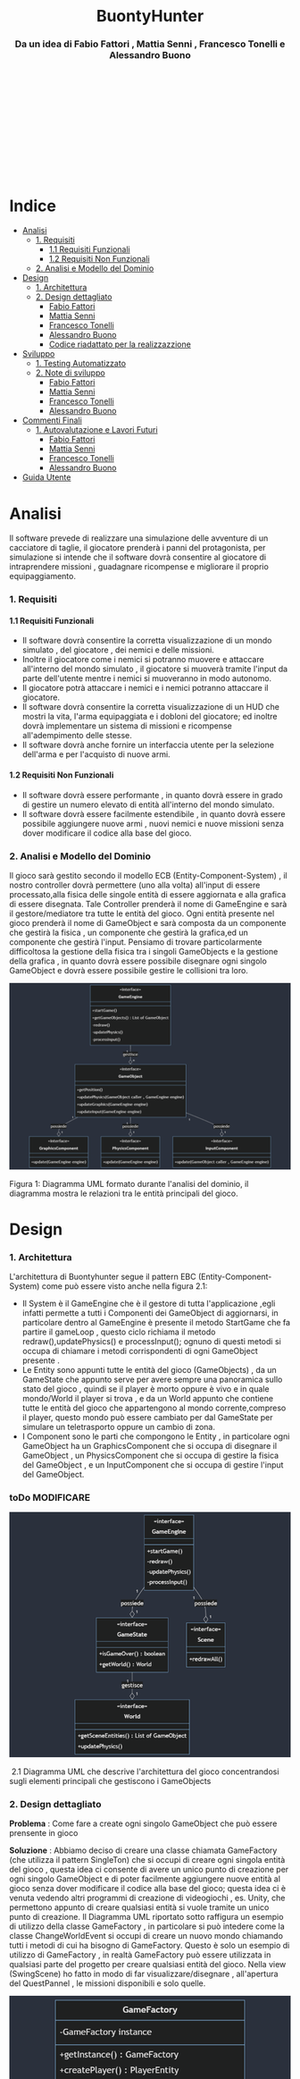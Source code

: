 \
\
\
\
\
\
\
\
\
\
&#8203;
# <center>BuontyHunter</center>
### <center>Da un idea di Fabio Fattori , Mattia Senni , Francesco Tonelli e Alessandro Buono</center>
\
\
\
\
\
\
\
\
\
\
&#8203;
# Indice

- [Analisi ](#analisi)
    - [1. Requisiti](#1-requisiti)
      - [1.1 Requisiti Funzionali](#11-requisiti-funzionali)
      - [1.2 Requisiti Non Funzionali](#12-requisiti-non-funzionali)
    - [2. Analisi e Modello del Dominio ](#2-analisi-e-modello-del-dominio)
- [Design ](#design)
    - [1. Architettura ](#1-architettura)
    - [2. Design dettagliato ](#2-design-dettagliato)
        - [Fabio Fattori](#21-fabio-fattori)
        - [Mattia Senni](#22-mattia-senni)
        - [Francesco Tonelli](#23-francesco-tonelli)
        - [Alessandro Buono](#24-alessandro-buono)
        - [Codice riadattato per la realizzazzione](#25-codice-riadattato-per-la-realizzazzione)
- [Sviluppo ](#sviluppo)
    - [1. Testing Automatizzato ](#1-testing-automatizzato)
    - [2. Note di sviluppo ](#2-note-di-sviluppo)
        - [Fabio Fattori](#21-fabio-fattori-sviluppo)
        - [Mattia Senni](#22-mattia-senni-sviluppo)
        - [Francesco Tonelli](#23-francesco-tonelli-sviluppo)
        - [Alessandro Buono](#24-alessandro-buono-sviluppo)
- [Commenti Finali ](#commenti-finali)
    - [1. Autovalutazione e Lavori Futuri ](#1-autovalutazione-e-lavori-futuri)
        - [Fabio Fattori](#21-fabio-fattori-autovalutazione)
        - [Mattia Senni](#22-mattia-senni-autovalutazione)
        - [Francesco Tonelli](#23-francesco-tonelli-autovalutazione)
        - [Alessandro Buono](#24-alessandro-buono-autovalutazione)
- [Guida Utente ](#guida-utente)

# Analisi

Il software prevede di realizzare una simulazione delle avventure di un cacciatore di taglie, il giocatore prenderà i panni del protagonista, per simulazione si intende che il software dovrà consentire al giocatore di intraprendere missioni , guadagnare ricompense e migliorare il proprio equipaggiamento.

### 1. Requisiti
#### 1.1 Requisiti Funzionali
- Il software dovrà consentire la corretta visualizzazione di un mondo simulato , del giocatore , dei nemici e delle missioni.
- Inoltre il giocatore come i nemici si potranno muovere e attaccare all'interno del mondo simulato , il giocatore si muoverà tramite l'input da parte dell'utente mentre i nemici si muoveranno in modo autonomo.
- Il giocatore potrà attaccare i nemici e i nemici potranno attaccare il giocatore.
- Il software dovrà consentire la corretta visualizzazione di un HUD che mostri la vita, l'arma equipaggiata e i dobloni del giocatore; ed inoltre dovrà implementare un sistema di missioni e ricompense all'adempimento delle stesse.
- Il software dovrà anche fornire un interfaccia utente per la selezione dell'arma e per l'acquisto di nuove armi.

#### 1.2 Requisiti Non Funzionali
- Il software dovrà essere performante , in quanto dovrà essere in grado di gestire un numero elevato di entità all'interno del mondo simulato.
- Il software dovrà essere facilmente estendibile , in quanto dovrà essere possibile aggiungere nuove armi , nuovi nemici e nuove missioni senza dover modificare il codice alla base del gioco.

### 2. Analisi e Modello del Dominio

Il gioco sarà gestito secondo il modello ECB (Entity-Component-System) , il nostro controller dovrà permettere (uno alla volta) all'input di essere processato,alla fisica delle singole entità di essere aggiornata e alla grafica di essere disegnata. Tale Controller prenderà il nome di GameEngine e sarà il gestore/mediatore tra tutte le entità del gioco.
Ogni entità presente nel gioco prenderà il nome di GameObject e sarà composta da un componente che gestirà la fisica , un componente che gestirà la grafica,ed un componente che gestirà l'input.
Pensiamo di trovare particolarmente difficoltosa la gestione della fisica tra i singoli GameObjects e la gestione della grafica , in quanto dovrà essere possibile disegnare ogni singolo GameObject e dovrà essere possibile gestire le collisioni tra loro.

![no UML found](./relazioniImgs/analisi%20del%20dominio.png "1 Diagramma UML formato durante l'analisi del dominio")

Figura 1: Diagramma UML formato durante l'analisi del dominio, il diagramma mostra le relazioni tra le entità principali del gioco.

# Design 
### 1. Architettura 

L'architettura di Buontyhunter segue il pattern EBC (Entity-Component-System) come può essere visto anche nella figura 2.1:
- Il System è il GameEngine che è il gestore di tutta l'applicazione ,egli infatti permette a tutti i Componenti dei GameObject di aggiornarsi, in particolare dentro al GameEngine è presente il metodo StartGame che fa partire il gameLoop , questo ciclo richiama il metodo redraw(),updatePhysics() e processInput(); ognuno di questi metodi si occupa di chiamare i metodi corrispondenti di ogni GameObject presente .
- Le Entity sono appunti tutte le entità del gioco (GameObjects) , da un GameState che appunto serve per avere sempre una panoramica sullo stato del gioco , quindi se il player è morto oppure è vivo e in quale mondo/World il player si trova , e da un World appunto che contiene tutte le entità del gioco che appartengono al mondo corrente,compreso il player, questo mondo può essere cambiato per dal GameState per simulare un teletrasporto oppure un cambio di zona.
- I Component sono le parti che compongono le Entity , in particolare ogni GameObject ha un GraphicsComponent che si occupa di disegnare il GameObject , un PhysicsComponent che si occupa di gestire la fisica del GameObject , e un InputComponent che si occupa di gestire l'input del GameObject.

### toDo MODIFICARE 
![no UML found](./relazioniImgs/Architettura%201.png "2.1 Diagramma UML che descrive l'architettura del gioco concentrandosi sugli elementi principali che gestiscono i GameObjects")

&#8203;
2.1 Diagramma UML che descrive l'architettura del gioco concentrandosi sugli elementi principali che gestiscono i GameObjects


### 2. Design dettagliato 

**Problema** : Come fare a create ogni singolo GameObject che può essere prensente in gioco 

**Soluzione** : Abbiamo deciso di creare una classe chiamata GameFactory (che utilizza il pattern SingleTon) che si occupi di creare ogni singola entità del gioco , questa idea ci consente di avere un unico punto di creazione per ogni singolo GameObject e di poter facilmente aggiungere nuove entità al gioco senza dover modificare il codice alla base del gioco; questa idea ci è venuta vedendo altri programmi di creazione di videogiochi , es. Unity, che permettono appunto di creare qualsiasi entità si vuole tramite un unico punto di creazione.
Il Diagramma UML riportato sotto raffigura un esempio di utilizzo della classe GameFactory , in particolare si può intedere come la classe ChangeWorldEvent si occupi di creare un nuovo mondo chiamando tutti i metodi di cui ha bisogno di GameFactory.
Questo è solo un esempio di utilizzo di GameFactory , in realtà GameFactory può essere utilizzata in qualsiasi parte del progetto per creare qualsiasi entità del gioco.
Nella view (SwingScene) ho fatto in modo di far visualizzare/disegnare , all'apertura del QuestPannel , le missioni disponibili e solo quelle.

![no UML found](./relazioniImgs/GameFactoryDiagram.png "2.2 Diagramma UML che descrive l'utilizzo di GameFactory , raffigurando quindi solo i metodi interessati da ChangeWorldEvent, ma GameFactory vanta molti altri metodi, oltre a quelli mostrati")

&#8203;
2.2 Diagramma UML che descrive l'utilizzo di GameFactory , raffigurando quindi solo i metodi interessati da ChangeWorldEvent, ma GameFactory vanta molti altri metodi, oltre a quelli mostrati

#### 2.1 Fabio Fattori

**Problema** : Come fare a cambiare il mondo in cui si trova il player , per passare da Hub a OpenWorld e viceversa.

**Soluzione** : Ho deciso di creare un Teleporter che estende GameObject , ed in più ha una destinazione , grazie a questo GameObject è possibile cambiare il mondo in cui si trova il player , in particolare quando il player entra in collisione con il Teleporter , il TeleporterPhysicsComponent genera un Evento , più precisamente un ChangeWorldEvent , che tramite il metodo di World notifyWorldEvent(WorldEvent) che chiama il notifyWorldEvent(WorldEvent) di GameEngine viene aggiunto alla coda di eventi, che ogni game loop viene processata e poi pulita. 
In questo caso quindi il GameEngine deve solo chiamare il setWorld(World) di GameState per cambiare il mondo in cui si trova il player.

![no UML found](./relazioniImgs/TP%20diagram.png "2.3 Diagramma UML che descrive il processo di cambio del mondo in cui si trova il player tramite la generazione di un ChangeWorldEvent da parte di un Teleporter")

**Pattern Usato** : ChangeWorldEvent è un esempio di Observer Pattern , in quanto il GameEngine è l'Observer e il World è l'Observable , in particolare il World notifica il GameEngine di un cambiamento di stato tramite il metodo notifyWorldEvent(WorldEvent) , il GameEngine è in ascolto di questo evento e lo processa quando lo riceve.
Inoltre in Swing Scene è presente uno stato , rappresentato da un booleano chiamato isHub , quindi viene utilizzato il pattern State per cambiare lo stato della scena in base a isHub ; stato presente anche in ChangeWorldEvent , dove lo stato è rappresentato dalla destinazione del Teleporter.

&#8203;
2.3 Diagramma UML che descrive il processo di cambio del mondo in cui si trova il player tramite la generazione di un ChangeWorldEvent da parte di un Teleporter.

**Problema** : voglio rendere possibile che il player possa vedere tutta la mappa dell'openworld , grazie ad una minimappa , e che possa vedere le missioni che ha accettato.

**Soluzione** : Ho deciso di creare una classe HidableObject che permette al giocatore di premere un tasto prestabilito e far apparire/scomparire qualcosa sullo schermo.
La minimappa ed il registro delle missioni sono quindi un HidableObject , un HidableObject estende GameObject quindi ha bisogno di un GraphicsComponent che si occupi di disegnare la minimappa e il registro delle missioni , un InputComponent che se il tasto premuto è quello corretto apre e chiude l'HidableObject , e poi un PhysicsComponent che non deve fare nulla perchè questi oggetti non hanno fisica quindi gli assegno NullPhysicsComponent.
Nella View (SwingScene) è presente una classe innestata chiamata ScenePanel che implementa KeyListener e si occupa di settare a true oppure a falso il corrispondente campo booleano di un InputController presente in SwingScene , questo InputController è inizializzato ed usato nel GameEngine per processare l'input.
In questo modo l'HidableObject può essere reso visibile o invisibile a seconda del tasto premuto, a seconda quindi se il valore booleano contenuto in InputController è vero oppure falso.

![no UML found](./relazioniImgs/minimap%20e%20Quest%20Journal%20Diagram.png "2.4 Diagramma UML che descrive come è stato implementato l'HidableObject")

**Pattern Usato** : NullPhysicsComponent è un PhysicsComponent che non fa nulla , è il pattern comportamentale NullObject che permette di evitare di dover fare controlli su null.

**Problema** : come fare ad implementare il sistema delle missioni , in particolare come fare a far si che il player possa accettare una missione nell'hub e poi completarla nell'openworld.

**Soluzione** : Ho deciso di creare una classe chiamata PlayerEntity che estende FighterEntity , in questo modo posso aggiungere ad una FigherEntity una lista di Quest , in particolare ogni Quest ha un metodo start() e end() che vengono chiamati quando il player accetta una missione e quando la missione viene completata.
Le missioni vengono create dalla GameFactory e vengono rese disponibili da un QuestPannel che è un HidableObject che si occupa di disegnare le missioni disponibili e di far si che il player possa accettarle.
Fatto ciò dovevo trovare un modo per rendere visualizzabile l'HidableObject e quindi ho deciso di creare una nuova classe chiamata InterractableArea che estende GameObject e che ha un HidableObject come attributo , in questo modo posso rendere visualizzabile l'HidableObject quando il player entra in collisione con l'InteractableArea e preme un il tasto E.
Ho deciso di fare InteractableArea il più generale possibile per poterla utilizzare in futuro per rendere visualizzabili altre schermate come la schermata del fabbro creata da Tonelli Francesco.

![no UML found](./relazioniImgs/QuestSystemDiagram.png "2.4 Diagramma UML che descrive come è stato implementato il sistema delle missioni")

**Problema** : Come differenziare i gameObject che possono essere interagiti da quelli che non possono esserlo, in particolare come fare a far si che il player possa interagire con un "NPC" sono quando è vicino ad esso.

**Soluzione** : Ho deciso di creare una classe chiamata InterractableArea che estende GameObject , in particolare questa classe ha un attributo di tipo HidableObject ed un attributo di tipo GameObject, in questo modo posso rendere visualizzabile l'HidableObject quando il player entra in collisione con l'hitbox del GameObject e preme il tasto E.
L'interractable area è quindi un GameObject che ha un HidableObject come attributo , in particolare l'HidableObject è un pannello che si occupa di disegnare le missioni disponibili e di far si che il player possa accettarle; oppure un pannello che si occupa di far si che il player possa comprare munizioni o riparare l'arma.
Quindi in base a se il giocatore è sopra un InterractableArea e preme il tasto E , l'HidableObject viene reso visibile o invisibile; se invece il giocatore è sopra un InterractableArea e non fa niente viene disegnata solo la scritta "premi E per interagire".
La SwingScene si occupa di disegnare l'HidableObject e di farlo apparire e scomparire in base al tasto premuto, ed inoltre di far apparire i bottoni corrispondenti al pannello aperto.

![no UML found](./relazioniImgs/HidableObject.png "2.5 InteractableArea e interazione con esse")

**Problema** : avere dei GameObject che possano eseguire degli attacchi e distinguere i nemici dal player.

**Soluzione** : Ho deciso di creare una classe chiamata FighterEntity che estende GameObject , in particolare questa classe ha un attributo di tipo Weapon , in questo modo posso rendere possibile che un GameObject possa eseguire degli attacchi. Inoltre FigherEntity ha un attributo di tipo FighterEntityType che mi permette di distinguere i nemici dal player , in particolare il player ha un FighterEntityType di tipo PLAYER mentre i nemici hanno un FighterEntityType di tipo ENEMY, grazie a questo campo i nemici non possono fare danno ad altri nemici ma solo al player e viceversa.
Quindi i FighterEntity hanno anche una vita , una vita massima (questo permette anche al player di recuperare vita), ed una damaging area (vedi parte di Alessandro Buono).

![no UML found](./relazioniImgs/fighter.png "2.6 FighterEntity ")

#### 2.2 Mattia Senni
**Problema**:
La necessità di determinare quali oggetti disegnare, la loro posizione e decidere se renderli visibili o meno, in base alla posizione del giocatore all'interno del mondo simulato, ha presentato una sfida.

**Soluzione** (Insieme a Fabio Fattori):
Abbiamo affrontato questa sfida implementando un algoritmo nella classe SwingScene insieme a una nuova classe dedicata chiamata Camera. Quest'ultima contiene metodi che permettono di valutare se un oggetto è attualmente in scena, basandosi sulle coordinate interne del nostro gioco, e fornisce le coordinate di rendering convertendo le coordinate in pixel nella vista della camera.
Questi metodi hanno permesso di ottimizzare il processo di rendering, evitando di disegnare oggetti che non sono attualmente visibili nella vista del giocatore e determinando con precisione dove posizionare gli oggetti visibili.

Questo approccio ha contribuito significativamente all'ottimizzazione delle prestazioni del gioco e alla gestione efficiente della visualizzazione degli oggetti in base alla posizione del giocatore nel mondo simulato.

```mermaid
classDiagram
  class SwingGraphic {
    +drawGameObject(GameObject obj)
  }
  class Camera {
    +update(GameObject obj, TileManger tm): void
    +convertToScreenCoordinates(Point2D gameCoordinates): Point2D
    +inScene(Point2d p): boolean
  }

SwingGraphic -- Camera: camera
```

**Problema**:
Era necessario implementare un sistema per gestire e caricare le mappe del gioco, risolvendo i numeri presenti nei file delle mappe con i relativi tipi di tile e caricando le immagini corrispondenti.

**Soluzione**:
Ho creato la classe TileManager, che contiene una lista di Tile con al suo interno una variabile contenente un enumerativo dell'immagine da utilizzare, per memorizzare l'immagine ho utilizzato un'istanza di ImageAssetProvider per risolvere il tipo di tile e ottenere la path dell'immagine corrispondente. La classe SwingGraphics utilizza la Camera per determinare dove disegnare i tile nella finestra e utilizza l'ImagePathProvider per risolvere il percorso dell'immagine da caricare.
Il sistema permette di caricare mappe, risolvere i tipi di tile e disegnarli correttamente sulla finestra di gioco utilizzando la camera per la posizione corretta. L'ImagePathProvider è fondamentale per ottenere le path delle immagini da utilizzare in SwingGraphics e per poter separare la logica dalla grafica.
Il tileManager conosce sempre la mappa corrente e le sue dimensioni tramite la ReactBoundingBox, ovvero rappresenta un rettangolo

```mermaid
classDiagram
  class GameObject{
  }
  GameObject <|-- TileManager
  class TileManager {
    -tiles: List<List<Tile>>
    +loadMap(mapId: int): RectBoundingBox
  }
  TileManager -- RectBoundingBox: boundingBox
  class RectBoundingBox {
    + getHeight() : double
    + getWeigth() : double
    + getPoint2d() : Point2d
  }
  class ImageAssetProvider {
    +ResolveAsset(type: int): String
  }
  class SwingGraphics {
    +drawMap(TileManager tileManager, World w): void
  }
  SwingGraphics -- Camera:camera
  class Camera {
    -position: Point2d
    +WorldToScreenCoordinates(worldPosition: Point2d): Point2d
  }
  TileManager -- Tile:tile
  class Tile {
    -getImage(): ImageType
  }
  Tile -- Point2d: getPoint()
  class Point2d {
    -x: int
    -y: int
  }
```

**Problema**:
La necessità di implementare un algoritmo di Pathfinding per consentire ai nemici di determinare il percorso più efficiente per raggiungere il giocatore in ogni momento del gioco.

**Soluzione**:
Ho affrontato questo problema sviluppando due algoritmi di Pathfinding distinti: ASTAR Pathfinding (implementato grazie ad una base dell'algoritmo fornito da ChatGPT(https://chat.openai.com/)) e BFS Pathfinding. Questi algoritmi sono stati implementati attraverso una classe Pathfinder, e per fornire un approccio flessibile, abbiamo introdotto una Pathfinder Factory. Quest'ultima consente di creare dinamicamente gli algoritmi di Pathfinding necessari in base alle esigenze del gioco.
Per garantire che i nemici si muovano efficacemente verso il giocatore, abbiamo creato una classe AIPathfinderHelper, che, attraverso il metodo MoveItem, consente a un oggetto (come un nemico) di conoscere il prossimo passo ottimizzato per avvicinarsi al giocatore. Inoltre, la classe AIEnemyPathfinder è stata introdotta per gestire il movimento degli avversari in modo da non raggiungere direttamente il giocatore, ma piuttosto affrontarlo in modo strategico.

Questa soluzione ha migliorato notevolmente il comportamento degli avversari nel gioco, rendendoli più intelligenti e capaci di navigare in modo efficiente verso il giocatore in ogni situazione.

```mermaid

classDiagram
  class Pathfinder {
    +findPath(Point2D start, Point2D goal): List<Point2D>
  }
  class AStarPathFinder {
    +findPath(Point2D start, Point2D goal): List<Point2D>
  }
  AStarPathFinder --|> Pathfinder
  BFSPathFinder --|> Pathfinder
  class BFSPathFinder {
    +findPath(Point2D start, Point2D goal): List<Point2D>
  }
  class PathfinderFactory {
    +createAStarPathfinder(boolean useCache): Pathfinder
    +createBFSPathfinder(boolean useCache): Pathfinder
  }
  class AIPathfinderHelper {
    +Point2d moveItem(Point2d current, Point2d destination, Vector2d speed, List<List<Tile>> map)
  }
  class AIEnemyFollowPathHelper {
    +Point2d followPlayer(FighterEntity enemy, Vector2d speed, World world)
  }

  AIEnemyFollowPathHelper --|> AIPathfinderHelper

```

**Pattern utilizzati**:
- Factory Patter: per il factory dei path finder
- Strategy Patter: per dare il path finder da usare al AIPathFinder Helper


**Problema**:
La necessità di implementare un sistema di collisioni nel gioco per determinare se due elementi, come oggetti o nemici, si scontrano all'interno della mappa.

**Soluzione**:
Per gestire le collisioni, ho introdotto due tipi di bounding box: RectBoundingBox e CircleBoundingBox, che rappresentano rispettivamente un quadrato e un cerchio. Inoltre, ho creato una classe denominata CollisionDetector.
La classe CollisionDetector fornisce quattro metodi: isColliding, ciascuno dedicato a gestire la collisione tra tipi specifici di bounding box. Questi metodi restituiscono un valore booleano, indicando se i due elementi stanno collidendo nella mappa.
L'utilizzo di bounding box di forma diversa fornisce una flessibilità maggiore nel gestire collisioni tra oggetti con geometrie differenti. Questa soluzione ha garantito un rilevamento accurato delle collisioni nel gioco, contribuendo a una simulazione più realistica e interattiva.

```mermaid
classDiagram
  class RectBoundingBox {
    +isCollidingWith(RectBoundingBox other): boolean
    +isCollidingWith(CircleBoundingBox other): boolean
  }
  class CircleBoundingBox {
    +isCollidingWith(RectBoundingBox other): boolean
    +isCollidingWith(CircleBoundingBox other): boolean
  }
  class CollisionDetector {
    +isColliding(RectBoundingBox box1, RectBoundingBox box2): boolean
    +isColliding(RectBoundingBox box1, CircleBoundingBox box2): boolean
    +isColliding(CircleBoundingBox box1, RectBoundingBox box2): boolean
    +isColliding(CircleBoundingBox box1, CircleBoundingBox box2): boolean
  }

```

**Problema**:
Era necessario implementare un sistema di spawn dei nemici nel mondo del gioco e gestire il processo di creazione di nemici in modo dinamico.

**Soluzione**:
Per affrontare questa esigenza, all'interno della classe World ho inserito un EnemyRegistry. Quest'ultimo è responsabile di gestire il processo di spawn dei nemici, consentendo o impedendo la creazione in base alle condizioni di gioco.
Ho creato una classe EnemySpawner come interfaccia di base, dalla quale ho derivato una classe specifica chiamata EnemySpawnerFromDistance. Quest'ultima, eseguita ad ogni frame, calcola tramite una probabilità se i nemici devono essere creati. Il metodo spawn aggiunge al world , il cui numero e tipo sono determinati in base a questa probabilità.
L'utilizzo dell'EnemyRegistry permette di mantenere una gestione centralizzata dei nemici, che possono essere aggiunti alla lista interna dell'EnemyRegistry una volta creati dalla classe di spawn.
Questa soluzione ha fornito un sistema flessibile e dinamico per la creazione dei nemici nel gioco, permettendo di regolare dinamicamente la presenza di nemici in base a determinate condizioni o probabilità.
L'enemyRegistry dispone anche di interfacce per eliminare i nemici o mettere in pausa lo spawn

```mermaid

classDiagram
  class EnemyEntity {
    // Dettagli della classe Enemy
  }
  class FighterEntity {
    // classe fighter entity
  }
  FighterEntity --|> EnemyEntity

  class EnemyRegistry {
    +spawnEnemy(): List~EnemyEntity~
  }

  class World {
    -enemyRegistry: EnemyRegistry
    //tutti gli altri metodi del World
  }

  World -- EnemyRegistry:enemyRegistry

  class EnemySpawner {
    +spawn(): void
  }
  class EnemySpawnerFromDistance {
    +spawn(): void
  }
  EnemySpawnerFromDistance --|> EnemySpawner


```

**Problema**:
Era necessario implementare un sistema per gestire gli attacchi degli enemy e del boss, definendo quando dovrebbero attaccare in base a determinati fattori, tra cui il tempo trascorso dall'ultimo attacco e una probabilità.

**Soluzione**:
Ho introdotto la classe AttackHelper, che è utilizzata sia da Enemy che da Boss. Questa classe mantiene informazioni come il tempo dell'ultimo attacco, l'intervallo di attacco desiderato, la probabilità di attacco di base e un moltiplicatore di probabilità.
Il metodo canAttack calcola se un attacco dovrebbe essere effettuato in base al tempo trascorso dall'ultimo attacco e ad una probabilità esponenziale data dal tempo medio di attacco di ogni entità. Questo sistema permette di modellare dinamicamente la frequenza degli attacchi in modo realistico, adattabile ed imprevedibile.
L'utilizzo di AttackHelper consente una gestione centralizzata degli attacchi, garantendo un approccio coerente sia per gli enemy che per il boss ed inoltre rispetta a pieno il principio di DRY.

```mermaid

classDiagram
  class AttackHelper {
    - millisecondCheck: long
    - probability: Probability
    - millisecondSinceLastAttach: long
    - millisecondSinceLastCheck: long
    + AttackHelper(attachCoolDown: long)
    + canAttack(elapsed: long): boolean
    + getMillisecondSinceLastAttach(): long
    + getAttackDirection(itemPos: Point2d, targetPos: Point2d): Direction
  }
  class Probability {
    + p(milliseconds: long): double
  }
  class ExponentialProbability {
    - lambda: double
    + ExponentialProbability(lambda: double)
    + p(milliseconds: long): double
  }
  class PercentageHelper {
    + match(percent: double): boolean
  }
  class Point2d {
    - x: double
    - y: double
  }

  class EnemyEntity {
    //metodi di enemyEntity
  }

  class WizardBossEntity {
    //metodi di WizardBossEntity
  }

  EnemyEntity -- AttackHelper: attackHelper
  WizardBossEntity -- AttackHelper: attackHelper
  WizardBossEntity -- AttackHelper: spawnHelper

```

**Problema**:
Era necessario implementare un boss, il WizardBossEntity, con due tipi di attacco: uno con una spada e l'altro tramite lo spawn di nemici. Inoltre, il boss deve agire in modo intelligente, attaccando solo quando vicino al giocatore, e deve seguire una logica ben definita per cui all'inizio del gioco si crea in un punto casuale e si muove casualmente sullo schermo, una volta vicino al giocatore tenderà ad attaccarlo.

**Soluzione**:
Ho creato la classe WizardBossEntity, che eredita da FighterEntity e utilizza un'istanza di AttackHelper per determinare quando attaccare o quando spawnare. Il boss ha anche un'istanza di EnemySpawnerFixed, che implementa EnemySpawner e che permette di spawnare tre nemici casuali quando chiamato tramite il metodo spawn.
La classe World gestisce il processo di spawn dei nemici tramite EnemyRegistry. Quando il boss attacca il giocatore, chiama il metodo disableEnemy di World, il quale, a sua volta, chiama il metodo corrispondente in EnemyRegistry per fermare lo spawn dei nemici regolari e inizia a spawnare i nemici del boss attraverso EnemySpawnerFixed, richiamato dal metodo di attacco del boss.

```mermaid

classDiagram
  class WizardBossEntity {
    - health: int
    - maxHealth: int
    - vel: Vector2d
    - followPathHelper: AIEnemyFollowPathHelper
    - currentTarget: Point2d
    - gpsActive: boolean
    - enemySpawner: EnemySpawner
    - spawnCoolDown: long
    - attachCoolDown: long
    - attachHelper: AttackHelper
    - spawnHelper: AttackHelper
    - type: FighterEntityType
    - die: boolean
    - isAttackingPlayer: boolean
    - attackPlayer: boolean
    - deltaPlayerNear: int
    + isAttackingPlayer(): boolean
    + setAttackingPlayer(isAttackingPlayer: boolean): void
    + WizardBossEntity(type: GameObjectType, box: BoundingBox, input: InputComponent, graph: GraphicsComponent, phys: PhysicsComponent, w: World)
    + isGpsActive(): boolean
    + setGpsActive(gpsActive: boolean): void
    + setCurrentTarget(currentTarget: Point2d): void
    + update(w: World, elapsed: long): void
    - checkNearPlayer(world: World): boolean
    - generateTargetPoint(w: World): void
    - tryGenerateEnemy(w: World, elapsed: long): void
    - tryAttackPlayer(w: World, elapsed: long): void
    - checkDie(w: World): boolean
  }
  class FighterEntity {
    // ... (omitted for brevity)
  }


WizardBossEntity --|> FighterEntity

```

**Problema**:
Mettere in pausa il gioco ogni volta che l'inventario o la mini mappa sono aperti

**Soluzione**:
Dato che inventario e mini mappa sono degli HidableObject, il World tramite il metodo isShow() può sapere in tempo reale e la mini mappa o l'inventario sono aperti.
Grazie a questa strategia nel metodo updateState del World ho inserito un costrutto if che controlla se mini mappa e inventario sono aperti ed in caso affermativo non esegue tutti gli update dei GameObject all'interno del World

```mermaid
classDiagram
  class World {
    + InventoryObject getInventory()
    + HidableObject getMiniMap()
    + void updateState(long dt)
  }
  class HidableObject {
    + boolean isShow
    + void setShow(boolean show)
  }


World --> HidableObject : inventory
World --> HidableObject : miniMap
```

**Problema**:
I nemici devono avere un aggiornamento dell'input controllato dall'IA del path finder per potersi muovere esattamente come il player, ma se mini mappa o inventario sono aperti, devono essere bloccati

**Soluzione**:
Ho passato l'oggetto world all'input controller in modo che i nemici possano sempre sapere dove è situato il player, l'input controller dei nemici non verrà eseguito dal game engine come quello del player, ma dal metodo updateState del world in modo che quando inventario o mini mappa sono aperti i nemici rimangano fermi, inoltre i loro movimenti verranno dettati dal path finder utilizzato, in questo caso l'algoritmo scelto è l'AStarPathFinder

```mermaid

classDiagram
  class World {
    + void updateState(long dt)
    + void processAIInput()
    + List~EnemyEntity~ getEnemies()
  }

  class EnemyRegistry {
    + List~EnemyEntity~ getEnemies()
  }

  class EnemyEntity {
    ///tutte le proprietà di enemy entity 
  }



World --> EnemyRegistry : enemyRegistry
EnemyRegistry --> EnemyEntity : enemies[]

```

#### 2.3 Francesco Tonelli

**Problema** : Comprare le munizioni e riparare le armi

**Soluzione** : Ho creato l'interfaccia Blacksmith, il BlacksmithEntity che la implementa, e il suo BlacksmithPanel con i due bottoni, grafica compresa. Prendendo in considerazione il giocatore, questo fabbro scambia i suoi dobloni con munizioni, o riparando l'arma che tiene in mano (se questa ha una durabiltà). Il Blacksmith entity è un'InterractableArea, a cui il giocatore interagisce, e facendo apparire il suo Panel, da cui accedere alle sue funzionalità. Il panel viene stampato, come gran parte della grafica, da SwingGraphics, richiamata in SwingScene, in questo caso. Viene reso scalabile calcolando le dimensioni attuali dello schermo, e utilizzando delle proporzioni, anche considerando che ogni immagine creata da me è stata disegnata in una griglia 16x16 pixel. Lo stesso metodo l'ho poi utilizzato per rendere ridimensionabili gli sprite della bacheca delle quest di Fattori Fabio.

![no UML found](./relazioniImgs/blacksmith_diagram.png "4.1 Diagramma UML che descrive come è stato implementato il fabbro")

**Problema** : Modificare lo sprite delle entità in base alle azioni che compiono

**Soluzione**: Ho creato l'enumerativo Direction, che indica in quale delle quattro direzioni è rivolto il personaggio specifico (quindi la FighterEntity), e se è fermo (o sta attaccando) oppure si sta muovendo. Questa direzione viene cambiata al player, quando viene mosso dall'utente, e alle altre entità, quando le muove la IA. Ho creato quindi 12 sprite per ogni personaggio, tre per direzione, uno stazionario e due di movimento. Per alternare questi ultimi, dando l'impressione del movimento, ho inserito, sempre nella FighterEntity, un enumerativo MovementState che indica in quale dei due stati, e quindi dei due fotogrammi, si trova l'entità. Passando poi per SwingPanel, dentro SwingScene, e per SwingGraphics, stampo gli sprite, ottenuti dal sistema AssetImage-ImagePathProvider-ImageType.

![no UML found](./relazioniImgs/animation_diagram.png "4.2 Diagramma UML che descrive come sono state implementate le animazioni")

**Problema** : Far riprodurre le musiche

**Soluzione** : Una volta prodotte le musiche, ho utilizzato la libreria javax.sound.sampled, e ho creato l'interfaccia MusicPLayer, che contiene un enumerativo Track rappresentante ogni traccia musicale del gioco (in questo caso tre, una per l'hub, una per il world, e l'ultima per il boss), e un metodo per riprodurre una Track (in loop, o finchè non viene fermata dall'apposito metodo. Ogni traccia è stata creata apposta per poter essere messa in loop). Nel mio caso, questa interfaccia viene utilizzata da SwingScene. La difficoltà principale è stata, in questo caso, mettere la musica del boss quando questo entra nell'inquadratura (passando per la Camera).

![no UML found](./relazioniImgs/music_diagram.png "4.3 Diagramma UML che descrive come sono state implementate le musiche")

**Problema** : Creare l'HUD

**Soluzione** : L'HUD viene stampata tutta in SwingScene, facendo uso di SwingGraphics e Graphics2d. Ho riutilizzato una vecchia healthBar che avevamo creato per il testing, l'ho riadattata, e poi ho aggiunto, rendendo scalabile, il display dell'arma equipaggiata, l'eventuale durabilità, i dobloni del giocatore e le sue munizioni. Il tutto è disegnato utilizzando varie proporzioni delle dimensioni del frame.

![no UML found](./relazioniImgs/hud_diagram.png "4.3 Diagramma UML che descrive come è stato implementato l'HUD")

#### 2.4 Alessandro Buono

**Problema** : Come prendere in input gli attacchi del giocatore

**Soluzione** : Modificando l'interfaccia precedentemente implementata "InputController" mi sono adattato al pattern già utilizzato inserendo però varie funzioni per migliorare la logica e la leggibilità del codice.
L'utilizzo di variabili di stato ha permesso al codice di essere flessibile ed adattabile a varie modifiche sulle interazioni fondamentali che il personaggio ha con gli input, per esempio se il personaggio si può muovere in più direzioni contemporaneamente o se il suo movimento è interrotto se si sta eseguendo un attacco, tutte cose facilmente comprensibili e modificabili nel codice.
Ho fatto in modo che ci sia un timer adattivo in modo da gestire l'attack speed come il numero di attacchi al secondo e così il programma nel lasso di tempo in cui il timer è > 0, ignora completamente i segnali in entrata dalle frecce 

**Pattern usato** : ECS (Entity Component System)

```
classDiagram
    class PlayerInputController {
        - double timer
        - double isAttacking
        -
        + update(GameObject player, InputController c, World w): void
        + instanceAttack(PlayerEntity player, int x, int y): void
        + setTimer(GameObject player): void
        + setDirection(GameObject player, Direction direction ): void
    }

    class InputController {
        //There is a method for each KeyPressed
        + isKeyPressed(): boolean
        
        + anyKeyIsPressedSinceStart(): boolean
    }

    class WeaponDamagingArea {
        // Reference previous implementation
    }

    class GameObject {
        // Reference previous implementation
    }

    class PlayerEntity {
        //Reference previous implementation
    }

    PlayerInputController -->GameObject 
    PlayerInputController -->InputController 
    PlayerInputController -->PlayerEntity 
    PlayerEntity -->WeaponDamagingArea
```


**Problema** : Gestione delle hitbox degli attacchi

**Soluzione** : Risolto impostatando le hitbox come un "HideableObject" in modo da poterne controllare lo stato ed in caso di necessità disattivarlo e poterne cambiarne direzione e dimensione comodamente, questi Object possono interagire con le BBox dei nemici per generare degli eventi alla sovrapposizione, dando effettivamente vita a questo gioco.


**Problema** : Implementazione delle Armi

**Soluzione** : Risolto con dell'ereditarietà standard per minimizzare il riciclo di codice  e permettere a tutte le classi figlie durante tutto il processo della creazione delle armi è risultato molto utile avere certi campi salvati in molteplici oggetti, così da rendere tutto il development più fluido e soprattutto comprensibile.
Spesso può sembrare inutile o subottimale, ma può rispariare tanto tempo quando si cercano dei campi specifici o quando si cerca di risalire ad un errore.
È molto importante però anche considerare il modo in cui i compagni di progetto concepiscono e progettano il codice, perché fare del codice comprensibile per se stessi non vuol dire sempre fare del codice comprensibile per tutti.

```
classDiagram
    class WeaponFactory {
        - WeaponFactory instance
        - WeaponFactory()
        + getInstance(): WeaponFactory
        + createSword(FighterEntity owner): Weapon
        + createBow(FighterEntity owner): Weapon
        + createBossBow(FighterEntity owner): Weapon
        + createBrassKnuckles(FighterEntity owner): Weapon
    }

    class Weapon {
        
        - WeaponType type
        + directAttack()
        + getDamage(): int
        + getAttackSpeed(): double
        + getRange(): int
        + getSpeed(): double
        + getHitbox(): RectBoundingBox
        + getWeaponType(): WeaponType
    }

    class MeleeWeapon {
        - int maxDurability
        - int durability
        + getMaxDurability(): int
        + setDurability(int a): void
        + getDurability(): int
        + directAttack(): void
    }

    class RangedWeapon {
        - Bullet bullet
        - int ammo
        + getShot(): void
        + directAttack(): void
        + setAmmo(int ammo): void
        + subtractAmmo(int ammo): void
        + addAmmo(int ammo): void
        + howManyAmmo(): int
        + getBullet(): Bullet
    }

    class Bullet {
        - double travelDistance
        - Direction attackDirection
        + update(): void
    }

    class FighterEntity {
        //Reference previous implementation
    }


    class WeaponType {
        <<enumation>>
        SWORD
        BOW
        BOSSBOW
        BRASSKNUCKLES
    }


    class WeaponDamagingArea {
        - DamagingArea hitbox
        - Vector2D direction
    }

    class HidableObject{
        boolean show
    }

    WeaponDamagingArea --> HidableObject
    WeaponDamagingArea <--> Weapon
    WeaponFactory --> Weapon : creates
    Weapon <|-- MeleeWeapon
    Weapon <|-- RangedWeapon
    WeaponType --> Weapon
    MeleeWeapon ..> FighterEntity
    RangedWeapon ..> FighterEntity
    RangedWeapon --> Bullet : has
```

**Problema** : Necessità di dare un tipo diverso a stesse istanze di Weapon

**Soluzione** : Creato un ENUM per permettere a svariati altri metodi di capire direttamente la tipologia delle armi riassumendo così molteplici righe di codice e soprattutto rendere molto più facile la gestione degli sprite, soprattutto perché per armi di stessa istanza di weapon non erano riconoscibili avendo un oggetto weapon.


# Sviluppo

### 1. Testing Automatizzato 

I test sono implementati nel file AppTest.java (link di AppTestAggiornato) ed essi verificano il corretto funzionamento dell classe GameEngine, GameFactory, GameState, World , PlayerEntity e Point2d poichè consideriamo queste le classi più importanti del nostro progetto.
Di queste classi si testano :
- GameEngine
    - il costruttore 
    - le variabili statiche
- GameFactory
    - il costruttore
    - il metodo createPlayerEntity
    - il metodo createWorld
    - il metodo createTeleporter
    - il metodo createQuestPannel
- GameState
    - il costruttore
    - il metodo setWorld
    - la gestione del gameOver
    - il metodo notifyWorldEvent
- World
    - il costruttore
    - il metodo notifyWorldEvent
- PlayerEntity
    - il costruttore
    - il metodo addQuest
    - il metodo removeQuest
    - se il metodo getQuests ritorna una copia delle quest
    - controllo se i metodi desposit e withdraw funzionano correttamente
- Point2d
    - l'equals 
    - l'hashCode


### 2. Note di sviluppo

#### 2.1 Fabio Fattori Sviluppo

**Utilizzo di Stream**: 
    Usate in tutto il progetto gestire liste di GameObject. Quello riportato è un singolo esempio presente nella classe GameEngine.
    Permalink: (https://github.com/progetto-oop/OOP23-BountyHunter/blob/75c21c3c431681794c9b95293f02a4e8c649c342/app/src/main/java/buontyhunter/graphics/SwingScene.java#L143)

**Utilizzo di Lambda Expressions**: 
    Usate in tutto il progetto per filtrare e mappare liste di GameObject o di Quest. Quello riportato è un singolo esempio presente nella classe GameEngine.
    Permalink: (https://github.com/progetto-oop/OOP23-BountyHunter/blob/75c21c3c431681794c9b95293f02a4e8c649c342/app/src/main/java/buontyhunter/graphics/SwingScene.java#L308)


#### 2.2 Mattia Senni Sviluppo

**Utilizzo di Optional**:
Ho utilizzato gli optional in molti metodi che ritornavo oggetti solo se alcune condizioni sono verificate, o in metodi che ritornavo oggetti solo se presente ad esempio a seguente link
Permalink: https://github.com/progetto-oop/OOP23-BountyHunter/blob/a7a970a2e5fcd5f858df5729799850551ad06a45/app/src/main/java/buontyhunter/model/AI/enemySpawner/EnemySpawner.java riga 30

**Utilizzo di Stream**:
Ho utilizzato gli stream tutte le volte che avevo bisogno di fare operazioni su una lista, quali scorrimento, filtri o mappatura.
Permalink: https://github.com/progetto-oop/OOP23-BountyHunter/blob/a31c0e28bb68a755a9a6f8cf3fb258106d845c3b/app/src/main/java/buontyhunter/model/AI/enemySpawner/EnemySpawnerFixed.java riga 26

**Utilizzo di Lambda**:
Ho utilizzato le lambda ogni volta che necessitavo di scrivere metodi corti all'intero di filtri o mappature degli stream
Permalink: https://github.com/progetto-oop/OOP23-BountyHunter/blob/a31c0e28bb68a755a9a6f8cf3fb258106d845c3b/app/src/main/java/buontyhunter/model/AI/enemySpawner/EnemySpawnerFixed.java riga 30

**Utilizzo di Java Platform Model System**:
Ho utilizzato le il JPMS per mantere ordine all'interno del progetto e per dare una struttura ad albero bel definita all'interno del progetto ad esempio con il package AI contenuto dentro il package model che al suo interno contiene tutte le classi utilizzate per gestire attacchi, spawn path finding degli oggetti automatizzati come i nemici

**A star path finder**:
per l'implementazione del l'A* path finder è stato utilizzato un utilizzato un algoritmo di partenza sviluppato tramite il LLM ChatGPT v.3.5, l'algoritmo fornito non era inizialmente corretto ed è stato necessario adattare le strutture dati utilizzate da ChatGPT con le strutture dati utilizzate all'interno dell'applicazione

#### 2.3 Francesco Tonelli Sviluppo

**Utilizzo di Stream**:
    Usate per lo sviluppo del fabbro nella classe SwingScene. Permalink: https://github.com/progetto-oop/OOP23-BountyHunter/blob/75c21c3c431681794c9b95293f02a4e8c649c342/app/src/main/java/buontyhunter/graphics/SwingScene.java#L153C4-L153C11

**Utilizzo di javax.sound.sampled** (non spiegata a lezione):
    Usata per la riproduzione delle tracce mumsicali durante il gameplay in MusicPlayer. Permalink: https://github.com/progetto-oop/OOP23-BountyHunter/blob/75c21c3c431681794c9b95293f02a4e8c649c342/app/src/main/java/buontyhunter/model/MusicPlayerImpl.java#L16

#### 2.4 Alessandro Buono Sviluppo


#### 2.5 Codice riadattato per la realizzazzione

Prima di metterci a lavorare sul progetto Fabio Fattori e Mattia Senni hanno partecipato al seminario opzionale 'Game as a Lab' , dove il Professore Ricci ha spiegato come realizzare un gioco in Java , in particolare ha spiegato come realizzare un gioco in Java con il pattern ECS mostrandoci un esempio di gioco realizzato da lui stesso, quel codice alla fine del seminario ci è stato consegnato e noi lo abbiamo riadattato per realizzare il nostro gioco.
Quindi difatto nel suo codice era presente una bozza di GameEngine , di World , di GameObject , di GraphicsComponent , di PhysicsComponent , di InputComponent , di Scene e di gestione degli eventi nel GameEngine , noi abbiamo preso queste bozze e le abbiamo riadattate per realizzare il progetto cercando ovviamente di capire il più possibile il codice che ci è stato consegnato.

# Commenti Finali 

### 1. Autovalutazione e Lavori Futuri 

#### 2.1 Fabio Fattori Autovalutazione

Penso di essere stato molto utile al gruppo , forse perchè ho partecipato al seminario opzionale 'Game as a Lab' , quindi ho avuto modo di capire meglio il codice che ci è stato consegnato e di capire meglio come funziona la struttura interna del gioco.
Quindi ero la figura nel gruppo a cui tutti si rivolgevano per chiedere chiarimenti su come funzionava il codice alla base del gioco, e per la risoluzione di bug; questo è accaduto anche perchè io sono riuscito a finire gli altri esami della sessione e quindi ho avuto più tempo per dedicarmi al progetto, dopo che ho finito le mie parti obbligatorie ho avuto modo anche di fare molte parti opzionali non richieste.
La vera difficoltà è stata realizzare la Camera , più precisamente far si che la camera seguisse il player , perchè la telecamera doveva seguire il player ma non doveva uscire dai bordi del mondo , quindi ho dovuto fare un sistema di traslazione della camera che mi permettesse di seguire il player ma che non mi facesse uscire dai bordi del mondo, infatti la parte della camera che gestisce questa cosa è abbastanza illeggibile da una persona che non ha scritto quella parte; quindi in futuro vorrei rifare la parte della camera per renderla più leggibile e più efficiente.

#### 2.2 Mattia Senni Autovalutazione
  
La mia contribuzione a questo progetto si è manifestata soprattutto nella fase iniziale, dove ho partecipato attivamente la progettazione dell'intera applicazione. La definizione accurata dei design pattern e l'organizzazione gerarchica attraverso l'utilizzo di package hanno svolto un ruolo molto importante. La separazione logica dei metodi è stata studiata per rispettare il pattern scelto, garantendo un'impostazione solida per l'architettura complessiva, compreso il modello e il pattern utilizzati.
La mia influenza è stata evidente nel design dell'Intelligenza Artificiale, in particolare nel ricorso alle star pathfinder e nella gestione complessa dei nemici. La decisione di utilizzare le probabilità per la generazione di nemici e attacchi ha conferito al gioco un elemento di imprevedibilità, arricchendo l'esperienza di gioco complessiva.
In particolare, l'implementazione della logica di spawn dei nemici e il comportamento sfidante del boss, che si rigenera più forte ad ogni incontro, hanno reso il gioco più competitivo e divertente. La buona impostazione del progetto iniziale ha facilitato la creazione delle strutture complesse e non utilizzate all'interno del progetto, dimostrando una secondo me buona gestione progettuale.

Per un futuro spingerei per l'implementazione di più boss diversi, creerei diversi tipi di armi anche acquisibili durante il gioco, aggiungerei dei mini giochi per guadagnare i dobloni, ed implementerei un meccanismo di combattimenti in multi player

#### 2.3 Francesco Tonelli Autovalutazione

Ho lavorato principalmente alla parte grafica del progetto, dando supporto anche agli altri componenti del gruppo quando si è trattato di fare il resize di alcune interfacce in game. Purtroppo, sono stato un po' stretto coi tempi, a causa di impegni lavorativi e universitari, e quindi avrei preferito concentrarmi maggiormente su questo progetto, in quanto me ne sono sempre interessato, e l'idea mi era piaciuta molto già quando la stavamo valutando. Ho avuto modo di implementare cose che non avevo mai fatto, come grafiche più complesse di semplici bottoni, e le musiche di gioco, che per quanto il meccanismo sia piuttosto semplice mi ha incuriosito molto. In futuro, avrei voluto rifare da capo alcune grafiche, renderle più dettagliate e ottimizzate.
Le difficoltà più grandi che ho dovuto affrontare sono state sicuramente la scalabilità delle grafiche (nello specifico quella dell'hud, del fabbro e delle quest) e le animazioni dei personaggi, che sono costituite da più di uno sprite. A volte, durante lo sviluppo, dovevo attendere il completamento del codice di qualche altro componente per poter continuare con la mia parte, ma in fondo credo che quest'ultima difficoltà ci abbia solo portato ad avere più rispetto l'uno nei confronti dell'altro, e a lavorare come un team. 

#### 2.4 Alessandro Buono Autovalutazione

È stata una grande sfida lavorare ad un progetto con altre persone, le corse critiche sono sempre molto difficili da risolvere.
ERROR 404 - CONTENT NOT FOUND - err.220774


# Guida Utente 

# Movimento
- W per muoversi in alto
- S per muoversi in basso
- A per muoversi a sinistra
- D per muoversi a destra

# Interazione con gli oggetti
- E per interagire con un oggetto dopo essercisi avvicinato
- M per aprire e chiudere la minimappa
- J per aprire e chiudere il registro delle missioni
- I per aprire e chiudere l'inventario

# Combattimento
- freccette per attaccare nella direzione corrispondente alla freccetta premuta

# Interazione con il fabbro , con il pannel delle quest e con il pannello dell'inventario
- per interagire con il fabbro , con il pannel delle quest e con il pannello dell'inventario bisogna avvicinarsi e premere E
- per chiudere il pannel delle quest e il pannello dell'inventario bisogna premere E oppure allontanarsi dalla zona interagibile
- per eseguire qualsiasi azione nel pannello che si apre a schermo bisogna utilizzare il mouse e cliccare sui bottoni
    # ESEMPI
    - per accettare una missione bisogna cliccare su essa con il mouse
    - per equipaggiare un'arma bisogna cliccare su di essa con il mouse
    - per riparare l'arma equipaggiata bisogna cliccare sull'icona del martello , le armi riparabili sono quelle che hanno la barra della durabilità non piena , quindi le spade
    - per comprare le munizioni dell'arco bisogna cliccare sull'icona della freccia con l'arco equipaggiato

# missioni nel Hub

- per accettare una missione bisogna cliccare su di essa con il mouse dopo averla aperta nell'hub

# Dinamiche di gioco

- lo scopo del gioco è uccidere più nemici possibili ed il boss
- il boss è segnalato da un pallino viola sulla mappa, inseguilo per ucciderlo
- una volta ucciso il boss, si rigenererà con il doppio della potenza
- il giocoo andrà avanti all'infito con il boss che di volta in volta si rigenererà
